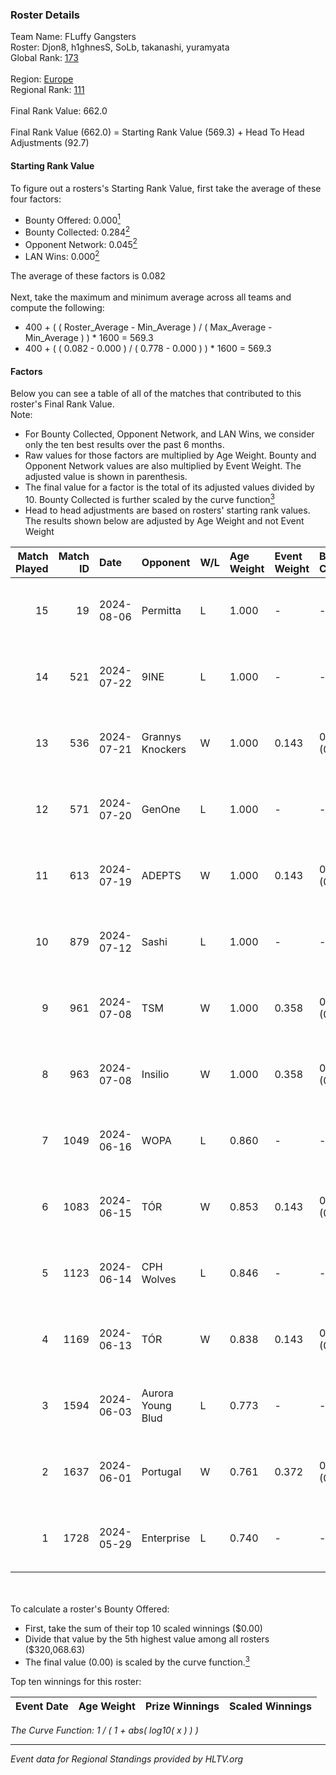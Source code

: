 ### Roster Details<br />
Team Name: FLuffy Gangsters<br />
Roster: Djon8, h1ghnesS, SoLb, takanashi, yuramyata<br />
Global Rank: [173](../standings_global.md)<br />
<br />
Region: [Europe]( ../standings_europe.md)<br />
Regional Rank: [111]( ../standings_europe.md)<br />
<br />
Final Rank Value:  662.0<br />
<br />
Final Rank Value (662.0) = Starting Rank Value (569.3) + Head To Head Adjustments (92.7)<br />

#### Starting Rank Value<br />
To figure out a rosters's Starting Rank Value, first take the average of these four factors:<br />
- Bounty Offered: 0.000[<sup>1</sup>](#table2)
- Bounty Collected: 0.284[<sup>2</sup>](#table1)
- Opponent Network: 0.045[<sup>2</sup>](#table1)
- LAN Wins: 0.000[<sup>2</sup>](#table1)

The average of these factors is 0.082<br />
<br />
Next, take the maximum and minimum average across all teams and compute the following:<br />
- 400 + ( ( Roster_Average - Min_Average ) / ( Max_Average - Min_Average ) ) * 1600 = 569.3
- 400 + ( ( 0.082 - 0.000 ) / ( 0.778 - 0.000 ) ) * 1600 = 569.3


#### Factors<br />
Below you can see a table of all of the matches that contributed to this roster's Final Rank Value.<br />
Note:<br />

- For Bounty Collected, Opponent Network, and LAN Wins, we consider only the ten best results over the past 6 months.
- Raw values for those factors are multiplied by Age Weight. Bounty and Opponent Network values are also multiplied by Event Weight. The adjusted value is shown in parenthesis.
- The final value for a factor is the total of its adjusted values divided by 10. Bounty Collected is further scaled by the curve function[<sup>3</sup>](#curveFunction)
- Head to head adjustments are based on rosters' starting rank values. The results shown below are adjusted by Age Weight and not Event Weight
<span id="table1"></span><br />


| Match Played | Match ID | Date       | Opponent          | W/L | Age Weight | Event Weight | Bounty Collected | Opponent Network | LAN Wins  | H2H Adj. | Roster                                      |
| -: | -: | :- | :- | :- | :- | :- | :- | :- | :- | -: | :- |
|           15 |       19 | 2024-08-06 | Permitta          | L   | 1.000      | -            | -                | -                | -         |    -4.51 | Djon8, h1ghnesS, SoLb, takanashi, yuramyata |
|           14 |      521 | 2024-07-22 | 9INE              | L   | 1.000      | -            | -                | -                | -         |    -5.10 | Djon8, h1ghnesS, SoLb, takanashi, yuramyata |
|           13 |      536 | 2024-07-21 | Grannys Knockers  | W   | 1.000      | 0.143        | 0.004 (0.001)    | 0.125 (0.018)    | 0 (0.000) |    20.62 | Djon8, h1ghnesS, SoLb, takanashi, yuramyata |
|           12 |      571 | 2024-07-20 | GenOne            | L   | 1.000      | -            | -                | -                | -         |   -21.56 | Djon8, h1ghnesS, SoLb, takanashi, yuramyata |
|           11 |      613 | 2024-07-19 | ADEPTS            | W   | 1.000      | 0.143        | 0.002 (0.000)    | 0.026 (0.004)    | 0 (0.000) |    14.53 | Djon8, h1ghnesS, SoLb, takanashi, yuramyata |
|           10 |      879 | 2024-07-12 | Sashi             | L   | 1.000      | -            | -                | -                | -         |    -1.44 | Djon8, h1ghnesS, SoLb, takanashi, yuramyata |
|            9 |      961 | 2024-07-08 | TSM               | W   | 1.000      | 0.358        | 0.040 (0.014)    | 0.500 (0.179)    | 0 (0.000) |    27.57 | Djon8, h1ghnesS, SoLb, takanashi, yuramyata |
|            8 |      963 | 2024-07-08 | Insilio           | W   | 1.000      | 0.358        | 0.023 (0.008)    | 0.539 (0.193)    | 0 (0.000) |    27.87 | Djon8, h1ghnesS, SoLb, takanashi, yuramyata |
|            7 |     1049 | 2024-06-16 | WOPA              | L   | 0.860      | -            | -                | -                | -         |   -12.85 | Djon8, h1ghnesS, SoLb, takanashi, yuramyata |
|            6 |     1083 | 2024-06-15 | TÓR               | W   | 0.853      | 0.143        | 0.024 (0.003)    | 0.111 (0.014)    | 0 (0.000) |    22.45 | Djon8, h1ghnesS, SoLb, takanashi, yuramyata |
|            5 |     1123 | 2024-06-14 | CPH Wolves        | L   | 0.846      | -            | -                | -                | -         |    -6.47 | Djon8, h1ghnesS, SoLb, takanashi, yuramyata |
|            4 |     1169 | 2024-06-13 | TÓR               | W   | 0.838      | 0.143        | 0.024 (0.003)    | 0.111 (0.013)    | 0 (0.000) |    22.73 | Djon8, h1ghnesS, SoLb, takanashi, yuramyata |
|            3 |     1594 | 2024-06-03 | Aurora Young Blud | L   | 0.773      | -            | -                | -                | -         |    -3.58 | Djon8, h1ghnesS, SoLb, takanashi, yuramyata |
|            2 |     1637 | 2024-06-01 | Portugal          | W   | 0.761      | 0.372        | 0.003 (0.001)    | 0.115 (0.032)    | 0 (0.000) |    15.27 | Djon8, h1ghnesS, SoLb, takanashi, yuramyata |
|            1 |     1728 | 2024-05-29 | Enterprise        | L   | 0.740      | -            | -                | -                | -         |    -2.80 | Djon8, h1ghnesS, SoLb, takanashi, yuramyata |

<br />
<span id="table2"></span><br />
To calculate a roster's Bounty Offered:<br />

- First, take the sum of their top 10 scaled winnings ($0.00)
- Divide that value by the 5th highest value among all rosters ($320,068.63)
- The final value (0.00) is scaled by the curve function.[<sup>3</sup>](#curveFunction)

Top ten winnings for this roster:<br />

| Event Date | Age Weight | Prize Winnings | Scaled Winnings |
| :- | -: | :- | :- |


<span id="curveFunction"></span>_The Curve Function: 1 / ( 1 + abs( log10( x ) ) )_<br />

---
_Event data for Regional Standings provided by HLTV.org_<br />
